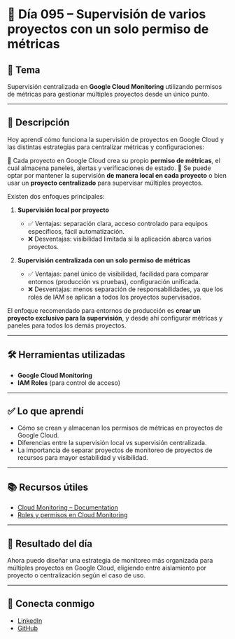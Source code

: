 # 📅 Día 095 – Supervisión de varios proyectos con un solo permiso de métricas

## 📌 Tema

Supervisión centralizada en **Google Cloud Monitoring** utilizando permisos de métricas para gestionar múltiples proyectos desde un único punto.

---

## 📘 Descripción

Hoy aprendí cómo funciona la supervisión de proyectos en Google Cloud y las distintas estrategias para centralizar métricas y configuraciones:

🔹 Cada proyecto en Google Cloud crea su propio **permiso de métricas**, el cual almacena paneles, alertas y verificaciones de estado.
🔹 Se puede optar por mantener la supervisión **de manera local en cada proyecto** o bien usar un **proyecto centralizado** para supervisar múltiples proyectos.

Existen dos enfoques principales:

1. **Supervisión local por proyecto**

   - ✅ Ventajas: separación clara, acceso controlado para equipos específicos, fácil automatización.
   - ❌ Desventajas: visibilidad limitada si la aplicación abarca varios proyectos.

2. **Supervisión centralizada con un solo permiso de métricas**

   - ✅ Ventajas: panel único de visibilidad, facilidad para comparar entornos (producción vs pruebas), configuración unificada.
   - ❌ Desventajas: menos separación de responsabilidades, ya que los roles de IAM se aplican a todos los proyectos supervisados.

El enfoque recomendado para entornos de producción es **crear un proyecto exclusivo para la supervisión**, y desde ahí configurar métricas y paneles para todos los demás proyectos.

---

## 🛠️ Herramientas utilizadas

- **Google Cloud Monitoring**
- **IAM Roles** (para control de acceso)

---

## ✅ Lo que aprendí

- Cómo se crean y almacenan los permisos de métricas en proyectos de Google Cloud.
- Diferencias entre la supervisión local vs supervisión centralizada.
- La importancia de separar proyectos de monitoreo de proyectos de recursos para mayor estabilidad y visibilidad.

---

## 📚 Recursos útiles

- [Cloud Monitoring – Documentation](https://cloud.google.com/monitoring/docs)
- [Roles y permisos en Cloud Monitoring](https://cloud.google.com/monitoring/access-control)

---

## 🎯 Resultado del día

Ahora puedo diseñar una estrategia de monitoreo más organizada para múltiples proyectos en Google Cloud, eligiendo entre aislamiento por proyecto o centralización según el caso de uso.

---

## 🤝 Conecta conmigo

- [LinkedIn](https://www.linkedin.com/in/luis-felipe-carrasco/)
- [GitHub](https://github.com/pipeddev/)
